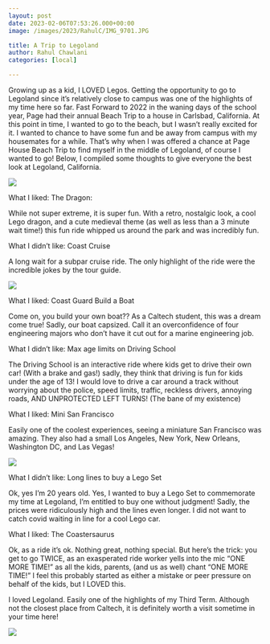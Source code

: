 ```yaml
---
layout: post
date: 2023-02-06T07:53:26.000+00:00
image: /images/2023/RahulC/IMG_9701.JPG

title: A Trip to Legoland
author: Rahul Chawlani
categories: [local]

---
```

Growing up as a kid, I LOVED Legos. Getting the opportunity to go to Legoland since it’s relatively close to campus was one of the highlights of my time here so far. Fast Forward to 2022 in the waning days of the school year, Page had their annual Beach Trip to a house in Carlsbad, California. At this point in time, I wanted to go to the beach, but I wasn’t really excited for it. I wanted to chance to have some fun and be away from campus with my housemates for a while. That’s why when I was offered a chance at Page House Beach Trip to find myself in the middle of Legoland, of course I wanted to go! Below, I compiled some thoughts to give everyone the best look at Legoland, California.

![](/images/2023/RahulC/IMG_9707.JPG)

What I liked: The Dragon:

While not super extreme, it is super fun. With a retro, nostalgic look, a cool Lego dragon, and a cute medieval theme (as well as less than a 3 minute wait time!) this fun ride whipped us around the park and was incredibly fun.

What I didn’t like: Coast Cruise

A long wait for a subpar cruise ride. The only highlight of the ride were the incredible jokes by the tour guide.

![](/images/2023/RahulC/IMG_9702.JPG)

What I liked: Coast Guard Build a Boat

Come on, you build your own boat?? As a Caltech student, this was a dream come true! Sadly, our boat capsized. Call it an overconfidence of four engineering majors who don’t have it cut out for a marine engineering job.

What I didn’t like: Max age limits on Driving School

The Driving School is an interactive ride where kids get to drive their own car! (With a brake and gas!) sadly, they think that driving is fun for kids under the age of 13! I would love to drive a car around a track without worrying about the police, speed limits, traffic, reckless drivers, annoying roads, AND UNPROTECTED LEFT TURNS! (The bane of my existence)

What I liked: Mini San Francisco

Easily one of the coolest experiences, seeing a miniature San Francisco was amazing. They also had a small Los Angeles, New York, New Orleans, Washington DC, and Las Vegas!

![](/images/2023/RahulC/IMG_9699.JPG)

What I didn’t like: Long lines to buy a Lego Set

Ok, yes I’m 20 years old. Yes, I wanted to buy a Lego Set to commemorate my time at Legoland, I’m entitled to buy one without judgment! Sadly, the prices were ridiculously high and the lines even longer. I did not want to catch covid waiting in line for a cool Lego car.

What I liked: The Coastersaurus

Ok, as a ride it’s ok. Nothing great, nothing special. But here’s the trick: you get to go TWICE, as an exasperated ride worker yells into the mic “ONE MORE TIME!” as all the kids, parents, (and us as well) chant “ONE MORE TIME!” I feel this probably started as either a mistake or peer pressure on behalf of the kids, but I LOVED this.

I loved Legoland. Easily one of the highlights of my Third Term. Although not the closest place from Caltech, it is definitely worth a visit sometime in your time here!

![](/images/2023/RahulC/IMG_9709.JPG)